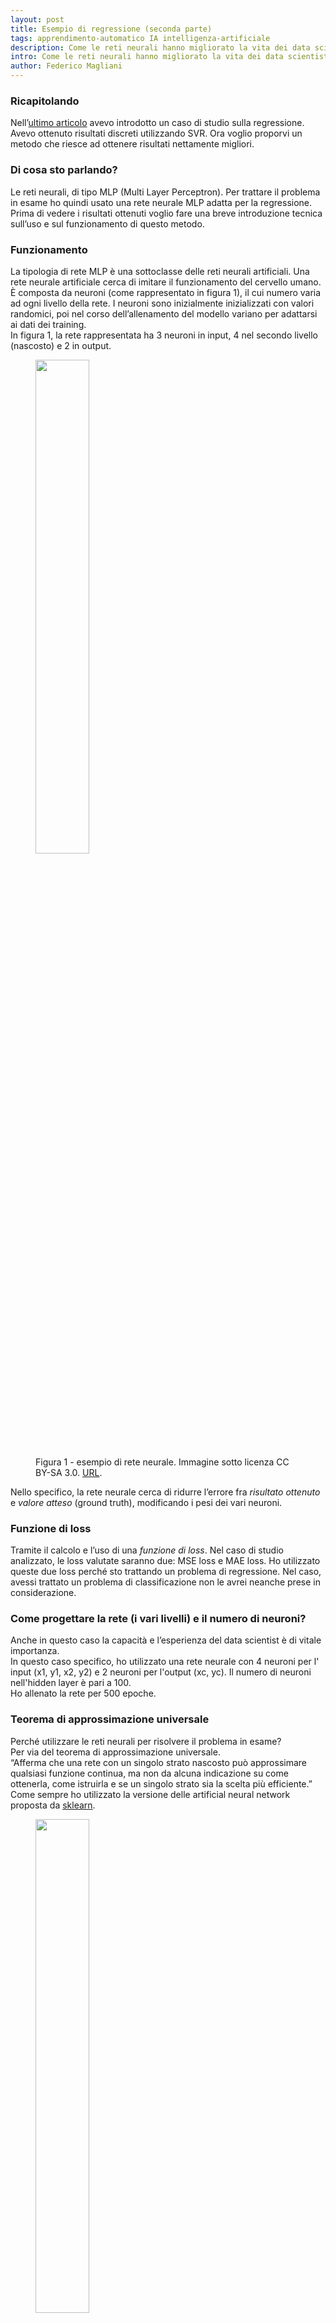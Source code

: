 ```yaml
---
layout: post
title: Esempio di regressione (seconda parte)
tags: apprendimento-automatico IA intelligenza-artificiale
description: Come le reti neurali hanno migliorato la vita dei data scientist
intro: Come le reti neurali hanno migliorato la vita dei data scientist
author: Federico Magliani
---
```


<script async src="https://www.googletagmanager.com/gtag/js?id=G-DKE7V23TS7"></script>
<script>
  window.dataLayer = window.dataLayer || [];
  function gtag(){dataLayer.push(arguments);}
  gtag('js', new Date());

  gtag('config', 'G-DKE7V23TS7');
</script>

### Ricapitolando
Nell’<a href='https://fmaglia.github.io/2021/05/07/casostudio2.html'>ultimo articolo</a> avevo introdotto un caso di studio sulla regressione. 
Avevo ottenuto risultati discreti utilizzando SVR. 
Ora voglio proporvi un metodo che riesce ad ottenere risultati nettamente migliori.

### Di cosa sto parlando?

Le reti neurali, di tipo MLP (Multi Layer Perceptron).
Per trattare il problema in esame ho quindi usato una rete neurale MLP adatta per la regressione.
<br>
Prima di vedere i risultati ottenuti voglio fare una breve introduzione tecnica sull’uso e sul funzionamento di questo metodo.

### Funzionamento

La tipologia di rete MLP è una sottoclasse delle reti neurali artificiali.
Una rete neurale artificiale cerca di imitare il funzionamento del cervello umano.
È composta da neuroni (come rappresentato in figura 1), il cui numero varia ad ogni livello della rete. 
I neuroni sono inizialmente inizializzati con valori randomici, poi nel corso dell’allenamento del modello variano per adattarsi ai dati dei training.
<br>
In figura 1, la rete rappresentata ha 3 neuroni in input, 4 nel secondo livello (nascosto) e 2 in output.

<figure>
<img src='http://fmaglia.github.io/assets/images/nn.png' style="width:45%">
  <figcaption>Figura 1 - esempio di rete neurale. 
Immagine sotto licenza CC BY-SA 3.0. <a href='https://commons.wikimedia.org/wiki/File:Artificial_neural_network.svg' target='_blank'>URL</a>. </figcaption>
</figure>

Nello specifico, la rete neurale cerca di ridurre l’errore fra *risultato ottenuto* e *valore atteso* (ground truth), modificando i pesi dei vari neuroni.

### Funzione di loss 

Tramite il calcolo e l’uso di una _funzione di loss_.
Nel caso di studio analizzato, le loss valutate saranno due: MSE loss e MAE loss.
Ho utilizzato queste due loss perché sto trattando un problema di regressione. Nel caso, avessi trattato un problema di classificazione non le avrei neanche prese in considerazione.

### Come progettare la rete (i vari livelli) e il numero di neuroni?

Anche in questo caso la capacità e l’esperienza del data scientist è di vitale importanza.
<br>In questo caso specifico, ho utilizzato una rete neurale con 4 neuroni per l' input (x1, y1, x2, y2) e 2 neuroni per l'output (xc, yc).
Il numero di neuroni nell'hidden layer è pari a 100.
<br>Ho allenato la rete per 500 epoche.

### Teorema di approssimazione universale

Perché utilizzare le reti neurali per risolvere il problema in esame?
<br>Per via del teorema di approssimazione universale.
<br>“Afferma che una rete con un singolo strato nascosto può approssimare qualsiasi funzione continua, ma non da alcuna indicazione su come ottenerla, come istruirla e se un singolo strato sia la scelta più efficiente.”
<br>
Come sempre ho utilizzato la versione delle artificial neural network proposta da <a href='https://scikit-learn.org/stable/modules/generated/sklearn.neural_network.MLPRegressor.html' target='_blank'>sklearn</a>.

<figure>
<img src='http://fmaglia.github.io/assets/images/test_NN.gif' style="width:45%">
  <figcaption>Figura 2 - immagini del test set. Il punto blu rappresenta il centro del quadrato calcolato tramite la formula del punto medio, mentre il punto verde rappresenta il risultato predetto dalla rete neurale. </figcaption>
</figure>


### Risultati

<img src='http://fmaglia.github.io/assets/images/table5.png' style="width:60%">

Visto? Risultati decisamente interessanti! La rete è riuscita ad imparare a predire correttamente nelle varie situazioni il punto centrale del quadrato.
Se analizziamo la MAE possiamo notare che l'errore medio su entrambe le coordinate è di circa 0.3 pixel.
Rispetto ai risultati ottenuti con SVR nell' <a href='https://fmaglia.github.io/2021/05/07/casostudio2.html'>articolo precedente</a>, la rete neurale ottiene risultati decisamente migliori.
<br>Come mai, utilizzando le reti neurali, MSE è minore di MAE? 
<br>Essendo le discrepanze molto piccole (minori di 1), il quadrato di questo valore sarà ancora più piccolo.


[Homepage](../../../index)
 
<div style='border:1px solid white'>
  <table><tr><td style='width:30%'><img src='http://magliani.altervista.org/images/office_round.png' style='width:35%'> 
    <br><b>Federico Magliani</b>
  <td>Sono appassionato di Intelligenza Artificiale e nel 2020 ho ricevuto il Ph.D. in Visione Artificiale presso l'Università degli Studi di Parma.
  <br>Se vuoi ricevere maggiori informazioni sull'articolo o sui progetti che sto svolgendo visita il mio <a href='http://magliani.altervista.org' target='_blank'>sito web</a>.
    
<a href="https://www.iubenda.com/privacy-policy/15191098" class="iubenda-white iubenda-noiframe iubenda-embed iubenda-noiframe " title="Privacy Policy ">Privacy Policy</a><script type="text/javascript">(function (w,d) {var loader = function () {var s = d.createElement("script"), tag = d.getElementsByTagName("script")[0]; s.src="https://cdn.iubenda.com/iubenda.js"; tag.parentNode.insertBefore(s,tag);}; if(w.addEventListener){w.addEventListener("load", loader, false);}else if(w.attachEvent){w.attachEvent("onload", loader);}else{w.onload = loader;}})(window, document);</script>
